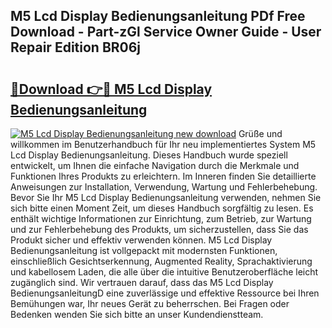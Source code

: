 ## M5 Lcd Display Bedienungsanleitung PDf Free Download - Part-zGl Service Owner Guide - User Repair Edition BR06j

# <h2><a href="http://df48g8.blite.top/?on=M5+Lcd+Display+Bedienungsanleitung">🔗Download 👉🔴 M5 Lcd Display Bedienungsanleitung</a></h2>

[![M5 Lcd Display Bedienungsanleitung new download](https://i.imgur.com/lujVjoI.png)](http://df48g8.blite.top/?on=M5+Lcd+Display+Bedienungsanleitung)
Grüße und willkommen im Benutzerhandbuch für Ihr neu implementiertes System M5 Lcd Display Bedienungsanleitung. Dieses Handbuch wurde speziell entwickelt, um Ihnen die einfache Navigation durch die Merkmale und Funktionen Ihres Produkts zu erleichtern. Im Inneren finden Sie detaillierte Anweisungen zur Installation, Verwendung, Wartung und Fehlerbehebung. Bevor Sie Ihr M5 Lcd Display Bedienungsanleitung verwenden, nehmen Sie sich bitte einen Moment Zeit, um dieses Handbuch sorgfältig zu lesen. Es enthält wichtige Informationen zur Einrichtung, zum Betrieb, zur Wartung und zur Fehlerbehebung des Produkts, um sicherzustellen, dass Sie das Produkt sicher und effektiv verwenden können. M5 Lcd Display Bedienungsanleitung ist vollgepackt mit modernsten Funktionen, einschließlich Gesichtserkennung, Augmented Reality, Sprachaktivierung und kabellosem Laden, die alle über die intuitive Benutzeroberfläche leicht zugänglich sind. Wir vertrauen darauf, dass das M5 Lcd Display BedienungsanleitungD eine zuverlässige und effektive Ressource bei Ihren Bemühungen war, Ihr neues Gerät zu beherrschen. Bei Fragen oder Bedenken wenden Sie sich bitte an unser Kundendienstteam.
